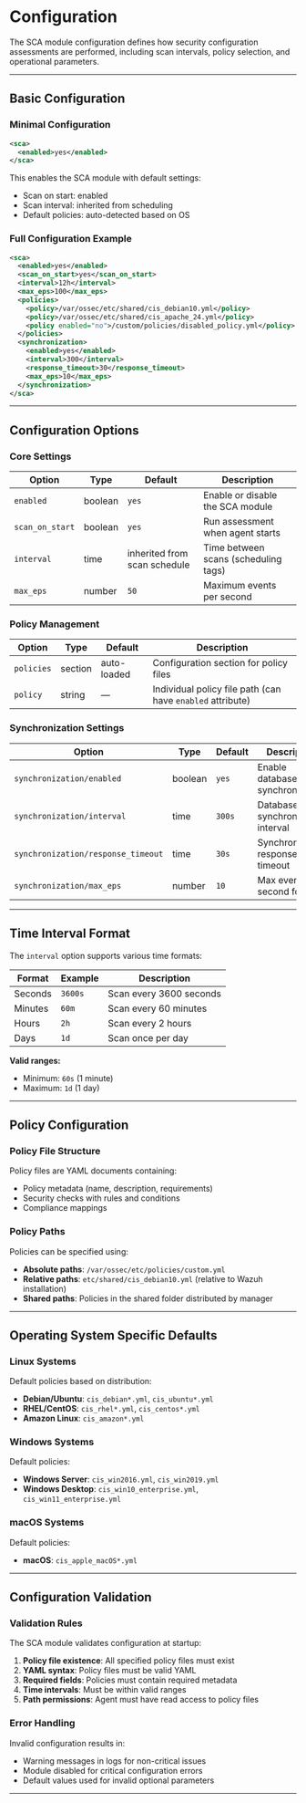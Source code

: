 # Configuration

The SCA module configuration defines how security configuration assessments are performed, including scan intervals, policy selection, and operational parameters.

---

## Basic Configuration

### Minimal Configuration
```xml
<sca>
  <enabled>yes</enabled>
</sca>
```

This enables the SCA module with default settings:
- Scan on start: enabled
- Scan interval: inherited from scheduling
- Default policies: auto-detected based on OS

### Full Configuration Example
```xml
<sca>
  <enabled>yes</enabled>
  <scan_on_start>yes</scan_on_start>
  <interval>12h</interval>
  <max_eps>100</max_eps>
  <policies>
    <policy>/var/ossec/etc/shared/cis_debian10.yml</policy>
    <policy>/var/ossec/etc/shared/cis_apache_24.yml</policy>
    <policy enabled="no">/custom/policies/disabled_policy.yml</policy>
  </policies>
  <synchronization>
    <enabled>yes</enabled>
    <interval>300</interval>
    <response_timeout>30</response_timeout>
    <max_eps>10</max_eps>
  </synchronization>
</sca>
```

---

## Configuration Options

### Core Settings

| Option | Type | Default | Description |
|--------|------|---------|-------------|
| `enabled` | boolean | `yes` | Enable or disable the SCA module |
| `scan_on_start` | boolean | `yes` | Run assessment when agent starts |
| `interval` | time | inherited from scan schedule | Time between scans (scheduling tags) |
| `max_eps` | number | `50` | Maximum events per second |

### Policy Management

| Option | Type | Default | Description |
|--------|------|---------|-------------|
| `policies` | section | auto-loaded | Configuration section for policy files |
| `policy` | string | — | Individual policy file path (can have `enabled` attribute) |

### Synchronization Settings

| Option | Type | Default | Description |
|--------|------|---------|-------------|
| `synchronization/enabled` | boolean | `yes` | Enable database synchronization |
| `synchronization/interval` | time | `300s` | Database synchronization interval |
| `synchronization/response_timeout` | time | `30s` | Synchronization response timeout |
| `synchronization/max_eps` | number | `10` | Max events per second for sync |

---

## Time Interval Format

The `interval` option supports various time formats:

| Format | Example | Description |
|--------|---------|-------------|
| Seconds | `3600s` | Scan every 3600 seconds |
| Minutes | `60m` | Scan every 60 minutes |
| Hours | `2h` | Scan every 2 hours |
| Days | `1d` | Scan once per day |

**Valid ranges:**
- Minimum: `60s` (1 minute)
- Maximum: `1d` (1 day)

---

## Policy Configuration

### Policy File Structure
Policy files are YAML documents containing:
- Policy metadata (name, description, requirements)
- Security checks with rules and conditions
- Compliance mappings

### Policy Paths
Policies can be specified using:
- **Absolute paths**: `/var/ossec/etc/policies/custom.yml`
- **Relative paths**: `etc/shared/cis_debian10.yml` (relative to Wazuh installation)
- **Shared paths**: Policies in the shared folder distributed by manager

---

## Operating System Specific Defaults

### Linux Systems
Default policies based on distribution:
- **Debian/Ubuntu**: `cis_debian*.yml`, `cis_ubuntu*.yml`
- **RHEL/CentOS**: `cis_rhel*.yml`, `cis_centos*.yml`
- **Amazon Linux**: `cis_amazon*.yml`

### Windows Systems
Default policies:
- **Windows Server**: `cis_win2016.yml`, `cis_win2019.yml`
- **Windows Desktop**: `cis_win10_enterprise.yml`, `cis_win11_enterprise.yml`

### macOS Systems
Default policies:
- **macOS**: `cis_apple_macOS*.yml`

---

## Configuration Validation

### Validation Rules
The SCA module validates configuration at startup:

1. **Policy file existence**: All specified policy files must exist
2. **YAML syntax**: Policy files must be valid YAML
3. **Required fields**: Policies must contain required metadata
4. **Time intervals**: Must be within valid ranges
5. **Path permissions**: Agent must have read access to policy files

### Error Handling
Invalid configuration results in:
- Warning messages in logs for non-critical issues
- Module disabled for critical configuration errors
- Default values used for invalid optional parameters

---
